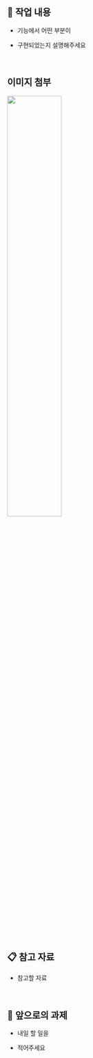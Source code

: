 <!--제목 : feat(issue 번호): 기능명
  ex) feat(17): pull request template 작성
  (확인 후 지워주세요) -->

## 🔎 작업 내용

- 기능에서 어떤 부분이

- 구현되었는지 설명해주세요

  <br/>

## 이미지 첨부

<img src="파일주소" width="50%" height="50%"/>

<br/>

## 📋 참고 자료
- 참고할 자료
<br/>

## 🔧 앞으로의 과제

- 내일 할 일을

- 적어주세요

